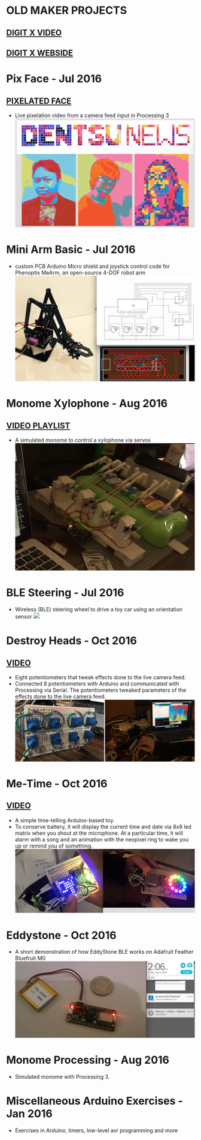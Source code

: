# OLD MAKER PROJECTS
## [DIGIT X VIDEO](https://www.youtube.com/watch?v=EbEOkDjMfLo)
## [DIGIT X WEBSIDE](http://digit.gitlab.io/digit-x/)

# Pix Face - Jul 2016
## [PIXELATED FACE](https://www.youtube.com/watch?v=HvCEu460saY)
- Live pixelation video from a camera feed input in Processing 3
![](./IMG/pix-face.png)

# Mini Arm Basic - Jul 2016
- custom PCB Arduino Micro shield and joystick control code for Phenoptix MeArm, an open-source 4-DOF robot arm
![](./IMG/mini-arm-basic.png)

# Monome Xylophone - Aug 2016
## [VIDEO PLAYLIST](https://www.youtube.com/playlist?list=PLcvtMGTAJN0KTyt5Zlcaoen9wypK0rYiW)
- A simulated monome to control a xylophone via servos
![](./IMG/xylophone.png)

# BLE Steering - Jul 2016
- Wireless (BLE) steering wheel to drive a toy car using an orientation sensor
![](./IMG/ble-steering.png)

# Destroy Heads - Oct 2016
## [VIDEO](https://www.youtube.com/watch?v=zaVZZy6nseI)
- Eight potentiometers that tweak effects done to the live camera feed.
- Connected 8 potentiometers with Arduino and communicated with Processing via Serial. The potentiometers tweaked parameters of the effects done to the live camera feed.
![](./IMG/destroy-heads.png)

# Me-Time - Oct 2016
## [VIDEO](https://www.youtube.com/watch?v=56wp6PIqGfY)
- A simple time-telling Arduino-based toy.
- To conserve battery, it will display the current time and date via 8x8 led matrix when you shout at the microphone. At a particular time, it will alarm with a song and an animation with the neopixel ring to wake you up or remind you of something.
![](./IMG/me-time.png)

# Eddystone - Oct 2016
- A short demonstration of how EddyStone BLE works on Adafruit Feather Bluefruit M0
![](./IMG/eddystone.png)

# Monome Processing - Aug 2016
- Simulated monome with Processing 3.

# Miscellaneous Arduino Exercises - Jan 2016
- Exercises in Arduino, timers, low-level avr programming and more
